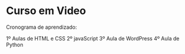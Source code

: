 # Curso em Video

Cronograma de aprendizado:

1º Aulas de HTML e CSS
2º javaScript
3º Aula de WordPress
4º Aula de Python
